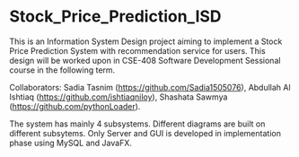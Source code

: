 # Stock_Price_Prediction_ISD
This is an Information System Design project aiming to implement a Stock Price Prediction System with recommendation service for users. This design will be worked upon in CSE-408 Software Development Sessional course in the following term. 
  
Collaborators:
Sadia Tasnim (https://github.com/Sadia1505076),
Abdullah Al Ishtiaq (https://github.com/ishtiaqniloy),
Shashata Sawmya (https://github.com/pythonLoader).  
  
The system has mainly 4 subsystems. Different diagrams are built on different subsytems.
Only Server and GUI is developed in implementation phase using MySQL and JavaFX.
